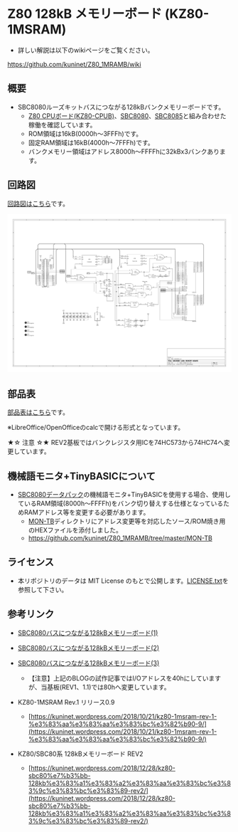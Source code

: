 # Z80 128kB メモリーボード (KZ80-1MSRAM)

- 詳しい解説は以下のwikiページをご覧ください。

https://github.com/kuninet/Z80_1MRAMB/wiki

## 概要

- SBC8080ルーズキットバスにつながる128kBバンクメモリーボードです。
  - [Z80 CPUボード(KZ80-CPUB)](https://github.com/kuninet/Z80_CPUB/wiki)、[SBC8080](https://vintagechips.wordpress.com/2018/06/24/sbc8080-cpu%E3%83%AB%E3%83%BC%E3%82%BA%E3%82%AD%E3%83%83%E3%83%88/)、[SBC8085](https://vintagechips.wordpress.com/2018/08/27/sbc8085%e3%81%8c%e5%ae%8c%e6%88%90/)と組み合わせた稼働を確認しています。
  - ROM領域は16kB(0000h〜3FFFh)です。
  - 固定RAM領域は16kB(4000h〜7FFFh)です。
  - バンクメモリー領域はアドレス8000h〜FFFFhに32kBx3バンクあります。

## 回路図

[回路図はこちら](image/Z80-1MSRAM-REV2.pdf)です。

![回路図](https://github.com/kuninet/Z80_1MRAMB/blob/master/image/Z80-1MSRAM-REV2.jpg)

## 部品表

[部品表はこちら](KiCAD/Z80-1MSRAM.ods)です。

※LibreOffice/OpenOfficeのcalcで開ける形式となっています。

★☆ 注意 ☆★
REV2基板ではバンクレジスタ用ICを74HC573から74HC74へ変更しています。


## 機械語モニタ+TinyBASICについて

- [SBC8080データパック](http://www.amy.hi-ho.ne.jp/officetetsu/storage/sbc8080_datapack.zip)の機械語モニタ+TinyBASICを使用する場合、使用しているRAM領域(8000h〜FFFFh)をバンク切り替えする仕様となっているためRAMアドレス等を変更する必要があります。
  - [MON-TB](MON-TB/)ディレクトリにアドレス変更等を対応したソース/ROM焼き用のHEXファイルを添付しました。
  - https://github.com/kuninet/Z80_1MRAMB/tree/master/MON-TB

## ライセンス

- 本リポジトリのデータは MIT License のもとで公開します。[LICENSE.txt](LICENSE.txt)を参照して下さい。

## 参考リンク

- [SBC8080バスにつながる128kBメモリーボード(1)](https://kuninet.wordpress.com/2018/08/11/sbc8080バスにつながる128kbメモリーボード1/)
- [SBC8080バスにつながる128kBメモリーボード(2)](https://kuninet.wordpress.com/2018/08/12/sbc8080バスにつながる128kbメモリーボード2/)
- [SBC8080バスにつながる128kBメモリーボード(3)](https://kuninet.wordpress.com/2018/08/13/sbc8080バスにつながる128kbメモリーボード3/)
  - 【注意】上記のBLOGの試作記事ではI/Oアドレスを40hにしていますが、当基板(REV1、1.1)では80hへ変更しています。
  
- KZ80-1MSRAM Rev.1 リリース0.9
  - [https://kuninet.wordpress.com/2018/10/21/kz80-1msram-rev-1-%e3%83%aa%e3%83%aa%e3%83%bc%e3%82%b90-9/](https://kuninet.wordpress.com/2018/10/21/kz80-1msram-rev-1-%e3%83%aa%e3%83%aa%e3%83%bc%e3%82%b90-9/)
- KZ80/SBC80系 128kBメモリーボード REV2
  - [https://kuninet.wordpress.com/2018/12/28/kz80-sbc80%e7%b3%bb-128kb%e3%83%a1%e3%83%a2%e3%83%aa%e3%83%bc%e3%83%9c%e3%83%bc%e3%83%89-rev2/](https://kuninet.wordpress.com/2018/12/28/kz80-sbc80%e7%b3%bb-128kb%e3%83%a1%e3%83%a2%e3%83%aa%e3%83%bc%e3%83%9c%e3%83%bc%e3%83%89-rev2/)
